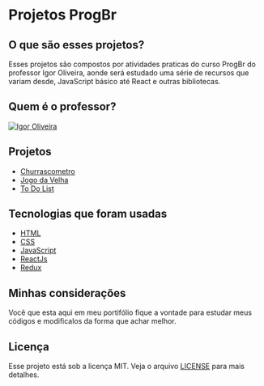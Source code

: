 # Projetos ProgBr

## O que são esses projetos?
Esses projetos são compostos por atividades praticas do curso ProgBr do professor Igor Oliveira, aonde será estudado uma série de recursos que variam desde, JavaScript básico até React e outras bibliotecas.

## Quem é o professor?
[![Igor Oliveira](https://programadorbr.com/static/media/hero-image.868b3fb9.png)](https://www.linkedin.com/in/igorlucasoliveira/)

## Projetos

* [Churrascometro](https://github.com/YuriODantas/Projects-ProgBr/tree/main/churrascometro)
* [Jogo da Velha](https://github.com/YuriODantas/Projects-ProgBr/tree/main/jogo-da-velha)
* [To Do List](https://github.com/YuriODantas/Projects-ProgBr/tree/main/to-do-list)

## Tecnologias que foram usadas

* [HTML](https://developer.mozilla.org/pt-BR/docs/Web/HTML)
* [CSS](https://developer.mozilla.org/pt-BR/docs/Web/CSS)
* [JavaScript](https://developer.mozilla.org/pt-BR/docs/Web/JavaScript)
* [ReactJs](https://pt-br.reactjs.org/)
* [Redux](https://redux.js.org/)

## Minhas considerações

Você que esta aqui em meu portifólio fique a vontade para estudar meus códigos e modificalos da forma que achar melhor.

## Licença

Esse projeto está sob a licença MIT. Veja o arquivo [LICENSE](/LICENSE) para mais detalhes.

